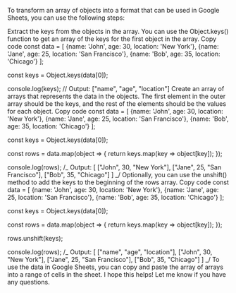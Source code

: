 To transform an array of objects into a format that can be used in Google Sheets, you can use the following steps:

Extract the keys from the objects in the array. You can use the Object.keys() function to get an array of the keys for the first object in the array.
Copy code
const data = [
{name: 'John', age: 30, location: 'New York'},
{name: 'Jane', age: 25, location: 'San Francisco'},
{name: 'Bob', age: 35, location: 'Chicago'}
];

const keys = Object.keys(data[0]);

console.log(keys); // Output: ["name", "age", "location"]
Create an array of arrays that represents the data in the objects. The first element in the outer array should be the keys, and the rest of the elements should be the values for each object.
Copy code
const data = [
{name: 'John', age: 30, location: 'New York'},
{name: 'Jane', age: 25, location: 'San Francisco'},
{name: 'Bob', age: 35, location: 'Chicago'}
];

const keys = Object.keys(data[0]);

const rows = data.map(object => {
return keys.map(key => object[key]);
});

console.log(rows);
/_ Output:
[
["John", 30, "New York"],
["Jane", 25, "San Francisco"],
["Bob", 35, "Chicago"]
]
_/
Optionally, you can use the unshift() method to add the keys to the beginning of the rows array.
Copy code
const data = [
{name: 'John', age: 30, location: 'New York'},
{name: 'Jane', age: 25, location: 'San Francisco'},
{name: 'Bob', age: 35, location: 'Chicago'}
];

const keys = Object.keys(data[0]);

const rows = data.map(object => {
return keys.map(key => object[key]);
});

rows.unshift(keys);

console.log(rows);
/_ Output:
[
["name", "age", "location"],
["John", 30, "New York"],
["Jane", 25, "San Francisco"],
["Bob", 35, "Chicago"]
]
_/
To use the data in Google Sheets, you can copy and paste the array of arrays into a range of cells in the sheet.
I hope this helps! Let me know if you have any questions.
